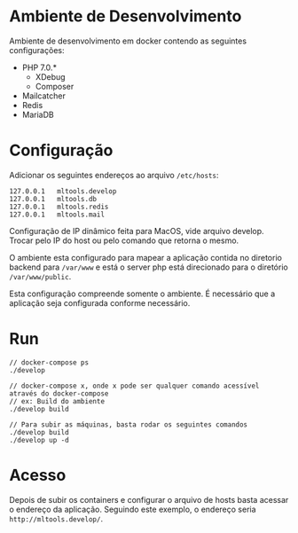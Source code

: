 # Ambiente de Desenvolvimento

Ambiente de desenvolvimento em docker contendo as seguintes configurações:

- PHP 7.0.*
  - XDebug
  - Composer
- Mailcatcher
- Redis
- MariaDB

# Configuração

Adicionar os seguintes endereços ao arquivo `/etc/hosts`:

```
127.0.0.1   mltools.develop
127.0.0.1   mltools.db
127.0.0.1   mltools.redis
127.0.0.1   mltools.mail
```

Configuração de IP dinâmico feita para MacOS, vide arquivo develop. Trocar pelo IP do host ou pelo comando que retorna o mesmo.

O ambiente esta configurado para mapear a aplicação contida no diretorio backend para `/var/www` e está o server php está direcionado para o diretório `/var/www/public`.

Esta configuração compreende somente o ambiente. É necessário que a aplicação seja configurada conforme necessário.

# Run

```
// docker-compose ps
./develop

// docker-compose x, onde x pode ser qualquer comando acessível através do docker-compose
// ex: Build do ambiente
./develop build

// Para subir as máquinas, basta rodar os seguintes comandos
./develop build
./develop up -d
```

# Acesso

Depois de subir os containers e configurar o arquivo de hosts basta acessar o endereço da aplicação. Seguindo este exemplo, o endereço seria `http://mltools.develop/`.
